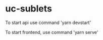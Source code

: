 
# uc-sublets

To start api use command 'yarn devstart'

To start frontend, use command 'yarn serve'